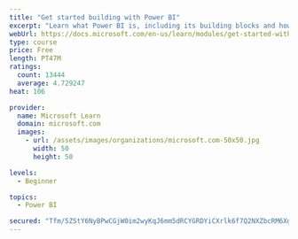 ```yaml
---
title: "Get started building with Power BI"
excerpt: "Learn what Power BI is, including its building blocks and how they work together."
webUrl: https://docs.microsoft.com/en-us/learn/modules/get-started-with-power-bi/
type: course
price: Free
length: PT47M
ratings:
  count: 13444
  average: 4.729247
heat: 106

provider:
  name: Microsoft Learn
  domain: microsoft.com
  images:
    - url: /assets/images/organizations/microsoft.com-50x50.jpg
      width: 50
      height: 50

levels:
  - Beginner

topics:
  - Power BI

secured: "Tfm/5ZStY6NyBPwCGjW0im2wyKqJ6mm5dRCYGRDYiCXrlk6f7Q2NXZbcRM6XgKuzqdZZ4DlFCRf8sXo26Z0+8Y67HFy3FKo5yQLn3wbwUeqUH2mUnKB9dMW2jyC2h6tBIQYX8ptZDRN6U5cpehTpu7HbWZgZZpo937M9xOKxPri2BhJjx0A+2zQcc6UsPMsm4jZbeipFbnfVqNSRCQzibi8wJi4JdtSW43dYQs/UuKdpk1nIfu1iQRo7pabHMmMevTkwDjglUBwvwBjjtPyw50SwEBR3MBWaOs9UXeyaI7KUuAcPwIeVBTunjUDGSNOPL+DmBl2spuyShPCM95NGdbMtGN4GGRjhUeRnV2aUfuXvWDlW7FCAtbXnzlintkD/GwtxY9oU88nrXdkczocGNA==;ZcE35WN0gkl2WTWTBjbhNw=="
---
```


